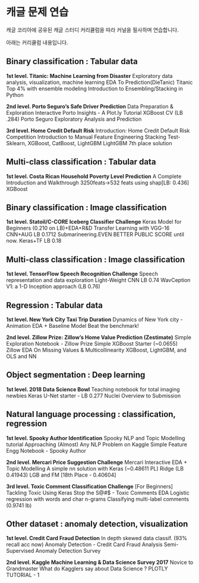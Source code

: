 # 캐글 문제 연습

캐글 코리아에 공유된 캐글 스터디 커리큘럼을 따라 커널을 필사하며 연습합니다.

아래는 커리큘럼 내용입니다.

## Binary classification : Tabular data
**1st level. Titanic: Machine Learning from Disaster**
	Exploratory data analysis, visualization, machine learning
	EDA To Prediction(DieTanic)
	Titanic Top 4% with ensemble modeling
	Introduction to Ensembling/Stacking in Python

**2nd level. Porto Seguro’s Safe Driver Prediction**
	Data Preparation & Exploration
	Interactive Porto Insights - A Plot.ly Tutorial
	XGBoost CV (LB .284)
	Porto Seguro Exploratory Analysis and Prediction

**3rd level. Home Credit Default Risk**
	Introduction: Home Credit Default Risk Competition
	Introduction to Manual Feature Engineering
	Stacking Test-Sklearn, XGBoost, CatBoost, LightGBM
	LightGBM 7th place solution

## Multi-class classification : Tabular data
**1st level. Costa Rican Household Poverty Level Prediction**
	A Complete Introduction and Walkthrough
	3250feats->532 feats using shap[LB: 0.436]
	XGBoost

## Binary classification : Image classification
**1st level. Statoil/C-CORE Iceberg Classifier Challenge**
	Keras Model for Beginners (0.210 on LB)+EDA+R&D
	Transfer Learning with VGG-16 CNN+AUG LB 0.1712
	Submarineering.EVEN BETTER PUBLIC SCORE until now.
	Keras+TF LB 0.18

## Multi-class classification : Image classification
**1st level. TensorFlow Speech Recognition Challenge**
	Speech representation and data exploration
	Light-Weight CNN LB 0.74
	WavCeption V1: a 1-D Inception approach (LB 0.76)

## Regression : Tabular data
**1st level. New York City Taxi Trip Duration**
	Dynamics of New York city - Animation
	EDA + Baseline Model
	Beat the benchmark!

**2nd level. Zillow Prize: Zillow’s Home Value Prediction (Zestimate)**
	Simple Exploration Notebook - Zillow Prize
	Simple XGBoost Starter (~0.0655)
	Zillow EDA On Missing Values & Multicollinearity
	XGBoost, LightGBM, and OLS and NN

## Object segmentation : Deep learning

**1st level. 2018 Data Science Bowl**
	Teaching notebook for total imaging newbies
	Keras U-Net starter - LB 0.277
	Nuclei Overview to Submission

## Natural language processing : classification, regression
**1st level. Spooky Author Identification**
	Spooky NLP and Topic Modelling tutorial
	Approaching (Almost) Any NLP Problem on Kaggle
	Simple Feature Engg Notebook - Spooky Author

**2nd level. Mercari Price Suggestion Challenge**
	Mercari Interactive EDA + Topic Modelling
	A simple nn solution with Keras (~0.48611 PL)
	Ridge (LB 0.41943)
	LGB and FM [18th Place - 0.40604]

**3rd level. Toxic Comment Classification Challenge**
	[For Beginners] Tackling Toxic Using Keras
	Stop the S@#$ - Toxic Comments EDA
	Logistic regression with words and char n-grams
	Classifying multi-label comments (0.9741 lb)

## Other dataset : anomaly detection, visualization

**1st level. Credit Card Fraud Detection**
	In depth skewed data classif. (93% recall acc now)
	Anomaly Detection - Credit Card Fraud Analysis
	Semi-Supervised Anomaly Detection Survey

**2nd level. Kaggle Machine Learning & Data Science Survey 2017**
	Novice to Grandmaster
	What do Kagglers say about Data Science ?
	PLOTLY TUTORIAL - 1